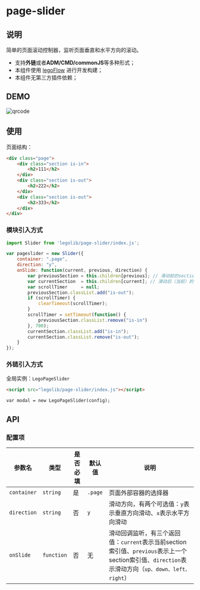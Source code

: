 # page-slider

## 说明

简单的页面滚动控制器，监听页面垂直和水平方向的滚动。

* 支持**外链**或者**ADM/CMD/commonJS**等多种形式；
* 本组件使用 [legoFlow](https://legoflow.com/) 进行开发构建；
* 本组件无第三方插件依赖；

## DEMO

![qrcode](https://user-images.githubusercontent.com/1295348/33515389-7e9da846-d79d-11e7-8925-379be5532f4a.jpg)


## 使用

页面结构：

````html
<div class="page">
    <div class="section is-in">
        <h2>111</h2>
    </div>
    <div class="section is-out">
        <h2>222</h2>
    </div>
    <div class="section is-out">
        <h2>333</h2>
    </div>
</div>
````

### 模块引入方式

````javascript
import Slider from 'legolib/page-slider/index.js';

var pageslider = new Slider({
    container: ".page",
    direction: "y",
    onSlide: function(current, previous, direction) {
        var previousSection = this.children[previous]; // 滑动前的section
        var currentSection  = this.children[current]; // 滑动后（当前）的section
        var scrollTimer     = null;
        previousSection.classList.add("is-out");
        if (scrollTimer) {
            clearTimeout(scrollTimer);
        }
        scrollTimer = setTimeout(function() {
            previousSection.classList.remove("is-in")
        }, 700);
        currentSection.classList.add("is-in");
        currentSection.classList.remove("is-out");
    }
});
````


### 外链引入方式

全局实例：`LegoPageSlider`

```html
<script src="legolib/page-slider/index.js"></script>

var modal = new LegoPageSlider(config);
```


## API

### 配置项

|参数名|类型|是否必填|默认值|说明|
| ------| ------ | ------ | ------ | ------ |
|`container`|`string`|是|`.page`|页面外部容器的选择器|
|`direction`|`string`|否|`y`|滑动方向，有两个可选值：`y`表示垂直方向滑动、`x`表示水平方向滑动|
|`onSlide`|`function`|否|无|滑动回调监听，有三个返回值：`current`表示当前section索引值、`previous`表示上一个section索引值、`direction`表示滑动方向（`up、down、left、right`）|

